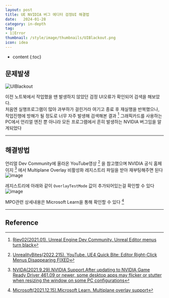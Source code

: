 ```yaml
---
layout: post
title: UE NVIDIA 버그 에디터 검정UI 해결법
date:   2024-01-28
category: in-depth
tag:
- 1|Error
thumbnail: /style/image/thumbnails/UIBlackout.png
icon: idea
---
```


* content
{:toc}

## 문제발생

![UIBlackout](https://github.com/ssonsonya/ssonsonya.github.io/assets/116151781/3f758015-c896-4fe4-b0d8-a029950a0d1b)

이전 노트북에서 작업했을 땐 발생하지 않았던 검정 UI오류가 확인되어 검색을 해보았다.  
처음엔 실행프로그램이 많아 과부하가 걸린거라 여기고 종료 후 재실행을 반복했으나,  
작업진행에 방해가 될 정도로 너무 자주 발생해 검색해본 결과 [^1] 그래픽카드를 사용하는 PC에서 언리얼 엔진 뿐 아니라 모든 프로그램에서 흔히 발생하는 NVIDIA 버그임을 알게되었다

---

## 해결방법

언리얼 Dev Community에 올라온 YouTube영상 [^2] 을 참고했으며 NVIDIA 공식 홈페이지 [^3] 에서 Multiplane Overlay 비활성화 레지스트리 파일을 받아 재부팅해주면 된다
![image](https://github.com/ssonsonya/ssonsonya.github.io/assets/116151781/15c86f24-95f2-477b-a021-906d7a5b64f2)

레지스트리에 아래와 같이 `OverlayTestMode` 값이 추가되어있는걸 확인할 수 있다
![image](https://github.com/ssonsonya/ssonsonya.github.io/assets/116151781/f912f230-8ae6-4964-8754-4efe8a0e74e5)

MPO관련 상세내용은 Microsoft Learn을 통해 확인할 수 있다 [^4]

---



## Reference
[^1]: [Riev02(2021.01). Unreal Engine Dev Community. Unreal Editor menus turn black](https://forums.unrealengine.com/t/unreal-editor-menus-turn-black/477576/37)
[^2]: [UnrealityBites(2022.215). YouTube. UE4 Quick Bite: Editor Right-Click Menus Disappearing FIXED](https://www.youtube.com/watch?v=TouW23qBNmk&t=46s)
[^3]: [NVIDA(2021.9.29).NVIDIA Support.After updating to NVIDIA Game Ready Driver 461.09 or newer, some desktop apps may flicker or stutter when resizing the window on some PC configurations](https://nvidia.custhelp.com/app/answers/detail/a_id/5157)
[^4]: [Microsoft(2021.12.15).Microsoft Learn. Multiplane overlay support](https://learn.microsoft.com/ko-kr/windows-hardware/drivers/display/multiplane-overlay-hardware-requirements)